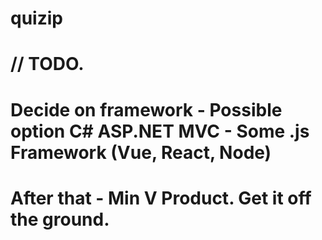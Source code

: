 # quizip
# // TODO. 
# Decide on framework - Possible option C# ASP.NET MVC - Some .js Framework (Vue, React, Node)
#	After that - Min V Product. Get it off the ground. 

